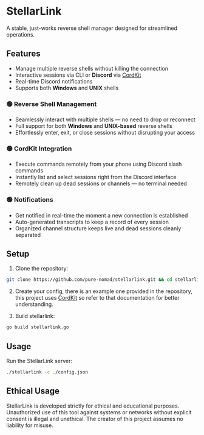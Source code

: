 # StellarLink

A stable, just-works reverse shell manager designed for streamlined operations.

## Features

- Manage multiple reverse shells without killing the connection  
- Interactive sessions via CLI or **Discord** via [CordKit](https://github.com/pure-nomad/cordkit)  
- Real-time Discord notifications  
- Supports both **Windows** and **UNIX** shells  

### 🟢 Reverse Shell Management  
- Seamlessly interact with multiple shells — no need to drop or reconnect  
- Full support for both **Windows** and **UNIX-based** reverse shells  
- Effortlessly enter, exit, or close sessions without disrupting your access  

### 🟢 CordKit Integration  
- Execute commands remotely from your phone using Discord slash commands  
- Instantly list and select sessions right from the Discord interface  
- Remotely clean up dead sessions or channels — no terminal needed  

### 🟢 Notifications  
- Get notified in real-time the moment a new connection is established  
- Auto-generated transcripts to keep a record of every session  
- Organized channel structure keeps live and dead sessions cleanly separated  

## Setup

1. Clone the repository:
```sh
git clone https://github.com/pure-nomad/stellarlink.git && cd stellarlink
```

2. Create your config, there is an example one provided in the repository, this project uses [CordKit](https://github.com/pure-nomad/cordkit) so refer to that documentation for better understanding.

3. Build stellarlink:
```sh
go build stellarlink.go
```

## Usage

Run the StellarLink server:
```sh
./stellarlink -c ./config.json
```

## Ethical Usage

StellarLink is developed strictly for ethical and educational purposes. Unauthorized use of this tool against systems or networks without explicit consent is illegal and unethical. The creator of this project assumes no liability for misuse.
